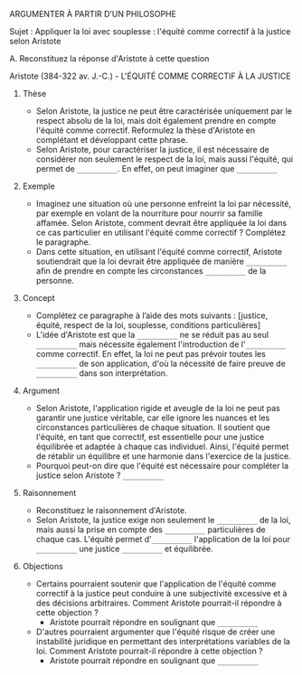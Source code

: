 ARGUMENTER À PARTIR D’UN PHILOSOPHE

Sujet : Appliquer la loi avec souplesse : l'équité comme correctif à la justice selon Aristote

A. Reconstituez la réponse d'Aristote à cette question

Aristote (384-322 av. J.-C.) - L'ÉQUITÉ COMME CORRECTIF À LA JUSTICE

1. Thèse
   - Selon Aristote, la justice ne peut être caractérisée uniquement par le respect absolu de la loi, mais doit également prendre en compte l'équité comme correctif. Reformulez la thèse d'Aristote en complétant et développant cette phrase.
   - Selon Aristote, pour caractériser la justice, il est nécessaire de considérer non seulement le respect de la loi, mais aussi l'équité, qui permet de `__________`. En effet, on peut imaginer que `__________`

2. Exemple
   - Imaginez une situation où une personne enfreint la loi par nécessité, par exemple en volant de la nourriture pour nourrir sa famille affamée. Selon Aristote, comment devrait être appliquée la loi dans ce cas particulier en utilisant l'équité comme correctif ? Complétez le paragraphe.
   - Dans cette situation, en utilisant l'équité comme correctif, Aristote soutiendrait que la loi devrait être appliquée de manière `__________`  afin de prendre en compte les circonstances `__________` de la personne.

3. Concept
   - Complétez ce paragraphe à l’aide des mots suivants : [justice, équité, respect de la loi, souplesse, conditions particulières]
   - L'idée d'Aristote est que la `__________` ne se réduit pas au seul `__________` mais nécessite également l'introduction de l'`__________` comme correctif. En effet, la loi ne peut pas prévoir toutes les `__________` de son application, d'où la nécessité de faire preuve de `__________` dans son interprétation.

4. Argument
   - Selon Aristote, l'application rigide et aveugle de la loi ne peut pas garantir une justice véritable, car elle ignore les nuances et les circonstances particulières de chaque situation. Il soutient que l'équité, en tant que correctif, est essentielle pour une justice équilibrée et adaptée à chaque cas individuel. Ainsi, l'équité permet de rétablir un équilibre et une harmonie dans l'exercice de la justice.
   - Pourquoi peut-on dire que l'équité est nécessaire pour compléter la justice selon Aristote ? `__________`

5. Raisonnement
   - Reconstituez le raisonnement d'Aristote.
   - Selon Aristote, la justice exige non seulement le `__________` de la loi, mais aussi la prise en compte des `__________` particulières de chaque cas. L'équité permet d'`__________` l'application de la loi pour `__________` une justice `__________` et équilibrée.

6. Objections
   - Certains pourraient soutenir que l'application de l'équité comme correctif à la justice peut conduire à une subjectivité excessive et à des décisions arbitraires. Comment Aristote pourrait-il répondre à cette objection ?
     - Aristote pourrait répondre en soulignant que `__________`
   - D'autres pourraient argumenter que l'équité risque de créer une instabilité juridique en permettant des interprétations variables de la loi. Comment Aristote pourrait-il répondre à cette objection ?
     - Aristote pourrait répondre en soulignant que `__________`
